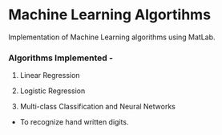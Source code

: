 # Machine Learning Algortihms
 Implementation of Machine Learning algorithms using MatLab.

### Algorithms Implemented -

1. Linear Regression 

2. Logistic Regression 

3. Multi-class Classification and Neural Networks
- To recognize hand written digits. 

